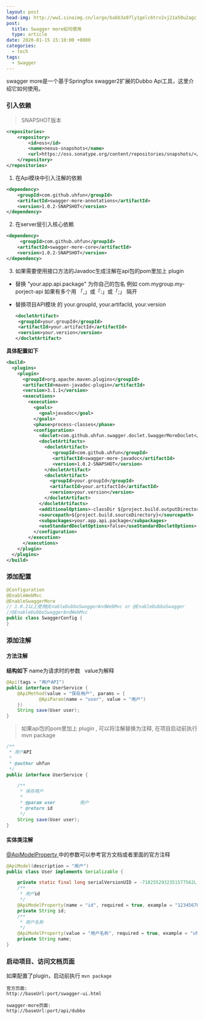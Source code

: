 ```yaml
---
layout: post
head-img: http://ww1.sinaimg.cn/large/babb3a97ly1gelc6trv2xj21a50u2agc.jpg
post: 
  title: Swagger more如何使用
  type: article
date: 2020-01-15 15:10:00 +0800
categories: 
  - tech
tags: 
  - Swagger
---
```

swagger more是一个基于Springfox swagger2扩展的Dubbo Api工具，这里介绍它如何使用。

### 引入依赖
> SNAPSHOT版本

```xml
<repositories>
    <repository>
        <id>oss</id>
        <name>nexus-snapshots</name>
        <url>https://oss.sonatype.org/content/repositories/snapshots/</url>
    </repository>
</repositories>
```
1. 在Api模块中引入注解的依赖

```xml
<dependency>
    <groupId>com.github.uhfun</groupId>
    <artifactId>swagger-more-annotations</artifactId>
    <version>1.0.2-SNAPSHOT</version>
</dependency>
```
2. 在server层引入核心依赖

```xml
<dependency>
     <groupId>com.github.uhfun</groupId>
    <artifactId>swagger-more-core</artifactId>
    <version>1.0.2-SNAPSHOT</version>
</dependency>
```
3. 如果需要使用接口方法的Javadoc生成注解在api包的pom里加上 plugin    
- 替换 "your.app.api.package" 为你自己的包名
  例如 com.mygroup.my-porject-api
  如果有多个用 「,」或「:」或「;」 隔开
- 替换项目API模块 的 your.groupId, your.artifacId, your.version

   ````xml
   <docletArtifact>
   	<groupId>your.groupId</groupId>
   	<artifactId>your.artifactId</artifactId>   
   	<version>your.version</version>
   </docletArtifact>
   ````

**具体配置如下**
```xml
<build>
  <plugins>
    <plugin>
      <groupId>org.apache.maven.plugins</groupId>
      <artifactId>maven-javadoc-plugin</artifactId>
      <version>3.1.1</version>
      <executions>
        <execution>
          <goals>
            <goal>javadoc</goal>
          </goals>
          <phase>process-classes</phase>
          <configuration>
            <doclet>com.github.uhfun.swagger.doclet.SwaggerMoreDoclet</doclet>
            <docletArtifacts>
              <docletArtifact>
                 <groupId>com.github.uhfun</groupId>
                 <artifactId>swagger-more-javadoc</artifactId>
                 <version>1.0.2-SNAPSHOT</version>
              </docletArtifact>
              <docletArtifact>
                <groupId>your.groupId</groupId>
                <artifactId>your.artifactId</artifactId>
                <version>your.version</version>
              </docletArtifact>
            </docletArtifacts>
            <additionalOptions>-classDir ${project.build.outputDirectory}</additionalOptions>
            <sourcepath>${project.build.sourceDirectory}</sourcepath>
            <subpackages>your.app.api.package</subpackages>
            <useStandardDocletOptions>false</useStandardDocletOptions>
          </configuration>
        </execution>
      </executions>
    </plugin>
  </plugins>
</build>
```

### 添加配置
```java
@Configuration
@EnableWebMvc
@EnableSwaggerMore
// 1.0.2以上使用@EnableDubboSwaggerAndWebMvc or @EnableDubboSwagger
//@EnableDubboSwaggerAndWebMvc
public class SwaggerConfig {
}
```

### 添加注解
#### 方法注解
**结构如下**
name为请求时的参数   value为解释

```java
@Api(tags = "用户API")
public interface UserService {
    @ApiMethod(value = "保存用户", params = {
            @ApiParam(name = "user", value = "用户")
    })
    String save(User user);
}
```

> 如果api包的pom里加上 plugin , 可以将注解替换为注释, 在项目启动前执行mvn package

```java
/**
 * 用户API
 *
 * @author uhfun
 */
public interface UserService {

    /**
     * 保存用户
     *
     * @param user         用户
     * @return id
     */
    String save(User user);
}
```

#### 实体类注解
[@ApiModelProperty ](https://springfox.github.io/springfox/docs/current/#overriding-resolver-via-properties) 中的参数可以参考官方文档或者里面的官方注释

```java
@ApiModel(description = "用户")
public class User implements Serializable {

    private static final long serialVersionUID = -7182552932351577562L;
    /**
     * 用户id
     */
    @ApiModelProperty(name = "id", required = true, example = "123456789")
    private String id;
    /**
     * 用户名称
     */
    @ApiModelProperty(value = "用户名称", required = true, example = "uhfun")
    private String name;
}
```

### 启动项目、访问文档页面
如果配置了plugin，启动前执行 `mvn package` 

```
官方页面: 
http://baseUrl:port/swagger-ui.html

swagger-more页面:
http://baseUrl:port/api/dubbo
```

